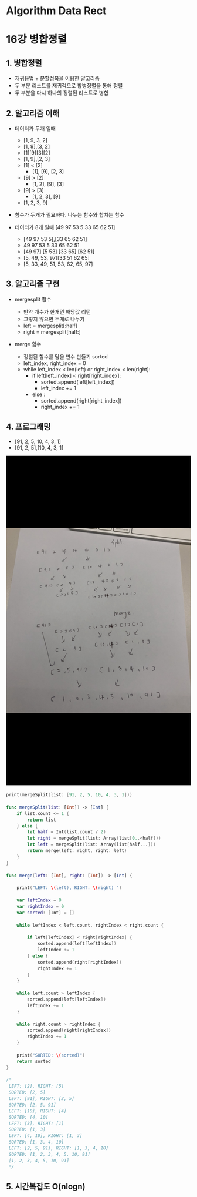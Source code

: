 # Algorithm Data Rect
# 

16강 병합정렬
===========

## 1. 병합정렬
* 재귀용법 + 분할정복을 이용한 알고리즘
* 두 부분 리스트를 재귀적으로 합병정렬을 통해 정렬
* 두 부분을 다시 하나의 정렬된 리스트로 병합

## 2. 알고리즘 이해
* 데이터가 두개 일때
    * [1, 9, 3, 2]
    * [1, 9],[3, 2]
    * [1][9][3][2]
    * [1, 9],[2, 3]
    * [1] < [2]
        * [1], [9], [2, 3]
    * [9] > [2]
        * [1, 2], [9], [3]
    * [9] > [3]
        * [1, 2, 3], [9]
    * [1, 2, 3, 9]
    
* 함수가 두개가 필요하다. 나누는 함수와 합치는 함수

* 데이터가 8개 일때 [49 97 53 5 33 65 62 51]

    * [49 97 53 5],[33 65 62 51]
    * 49 97 53 5 33 65 62 51
    * [49 97] [5 53] [33 65] [62 51]
    * [5, 49, 53, 97][33 51 62 65]
    * [5, 33, 49, 51, 53, 62, 65, 97]  
    
## 3. 알고리즘 구현
* mergesplit 함수
    * 만약 개수가 한개면 해당값 리턴
    * 그렇지 않으면 두개로 나누기
    * left = mergesplit[:half]
    * right = mergesplit[half:]
    
* merge 함수
    * 정렬된 함수를 담을 변수 만들기 sorted
    * left_index, right_index = 0
    * while left_index < len(left) or right_index < len(right):
        * if left[left_index] < right[right_index]:
            * sorted.append(left[left_index])
            * left_index += 1
        * else :
            * sorted.append(right[right_index])
            * right_index += 1
            
## 4. 프로그래밍

* [91, 2, 5, 10, 4, 3, 1]
* [91, 2, 5],[10, 4, 3, 1]

<img src = "https://github.com/HwangWoonChun/Algorithm_DataStruct/blob/master/image/IMG_1551F0857C08-1.jpeg">

 ```swift
 print(mergeSplit(list: [91, 2, 5, 10, 4, 3, 1]))

 func mergeSplit(list: [Int]) -> [Int] {
     if list.count <= 1 {
         return list
     } else {
         let half = Int(list.count / 2)
         let right = mergeSplit(list: Array(list[0..<half]))
         let left = mergeSplit(list: Array(list[half...]))
         return merge(left: right, right: left)
     }
 }

 func merge(left: [Int], right: [Int]) -> [Int] {

     print("LEFT: \(left), RIGHT: \(right) ")

     var leftIndex = 0
     var rightIndex = 0
     var sorted: [Int] = []

     while leftIndex < left.count, rightIndex < right.count {

         if left[leftIndex] < right[rightIndex] {
             sorted.append(left[leftIndex])
             leftIndex += 1
         } else {
             sorted.append(right[rightIndex])
             rightIndex += 1
         }
     }

     while left.count > leftIndex {
         sorted.append(left[leftIndex])
         leftIndex += 1
     }

     while right.count > rightIndex {
         sorted.append(right[rightIndex])
         rightIndex += 1
     }

     print("SORTED: \(sorted)")
     return sorted
 }

 /*
  LEFT: [2], RIGHT: [5]
  SORTED: [2, 5]
  LEFT: [91], RIGHT: [2, 5]
  SORTED: [2, 5, 91]
  LEFT: [10], RIGHT: [4]
  SORTED: [4, 10]
  LEFT: [3], RIGHT: [1]
  SORTED: [1, 3]
  LEFT: [4, 10], RIGHT: [1, 3]
  SORTED: [1, 3, 4, 10]
  LEFT: [2, 5, 91], RIGHT: [1, 3, 4, 10]
  SORTED: [1, 2, 3, 4, 5, 10, 91]
  [1, 2, 3, 4, 5, 10, 91]
  */
 ```
    
## 5. 시간복잡도 O(nlogn)
